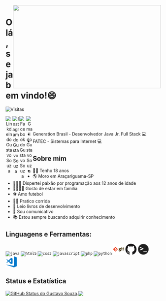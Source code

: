 <img align="right" width="480" height="270" src="https://media.giphy.com/media/MGdfeiKtEiEPS/giphy.gif">

# Olá, seja bem vindo!😄
<p><img src="https://visitor-badge.glitch.me/badge?page_id=gssouza10.gssouza10" alt="Visitas"></p>

<p align="center">
  <a href="https://www.linkedin.com/in/gustavo-souza-01b7694b/">
    <img align="left" alt="LinkdeIn do Gustavo Souza" width="22px" src="https://cdn.jsdelivr.net/npm/simple-icons@v3/icons/linkedin.svg" />
  </a>
  <a href="https://www.instagram.com/gs_souza10/">
    <img align="left" alt="Instagram do Gustavo Souza" width="22px" src="https://cdn.jsdelivr.net/npm/simple-icons@v3/icons/instagram.svg" />
  </a>
  <a href="https://www.facebook.com/guhsouza10/">
    <img align="left" alt="Facebook do Gustavo Souza" width="22px" src="https://cdn.jsdelivr.net/npm/simple-icons@v3/icons/facebook.svg" />
  </a>
  <a href="mailto:gsgsouza8@gmail.com">
    <img align="left" alt="Gmail do Gustavo Souza" width="22px" src="https://cdn.jsdelivr.net/npm/simple-icons@v3/icons/gmail.svg" />
  </a>
</p>

<br />
<br />

- Generation Brasil - Desenvolvedor Java Jr. Full Stack 💻
- FATEC - Sistemas para Internet 💻

## Sobre mim
- 👨🏻 Tenho 18 anos
- 🌎 Moro em Araçariguama-SP
- 👨🏻‍💻 Dispertei paixão por programação aos 12 anos de idade
- 👨‍👩‍👦‍👦 Gosto de estar em família
- ⚽️ Amo futebol
- 🏃🏻 Pratico corrida
- 📖 Leio livros de desenvolvimento
- 💬 Sou comunicativo
- 📚 Estou sempre buscando adquirir conhecimento

## Linguagens e Ferramentas:

<code><img src="https://devicon.dev/devicon.git/icons/java/java-original.svg" alt="java" width="36" height="36"/></code>
<code><img src="https://devicons.github.io/devicon/devicon.git/icons/html5/html5-original.svg" alt="html5" width="36" height="36"/></code>
<code><img src="https://devicons.github.io/devicon/devicon.git/icons/css3/css3-original.svg" alt="css3" width="36" height="36"/></code>
<code><img src="https://devicons.github.io/devicon/devicon.git/icons/javascript/javascript-original.svg" alt="javascript" width="36" height="36"/></code>
<code><img src="https://devicon.dev/devicon.git/icons/php/php-original.svg" alt="php" width="36" height="36"/></code>
<code><img src="https://devicon.dev/devicon.git/icons/python/python-original.svg" alt="python" width="36" height="36"/></code>
<code><img height="36" src="https://raw.githubusercontent.com/github/explore/80688e429a7d4ef2fca1e82350fe8e3517d3494d/topics/git/git.png"></code>
<code><img height="36" src="https://raw.githubusercontent.com/github/explore/78df643247d429f6cc873026c0622819ad797942/topics/github/github.png"></code>
<code><img height="36" src="https://raw.githubusercontent.com/github/explore/80688e429a7d4ef2fca1e82350fe8e3517d3494d/topics/terminal/terminal.png"></code>
<code><img height="36" src="https://raw.githubusercontent.com/github/explore/80688e429a7d4ef2fca1e82350fe8e3517d3494d/topics/visual-studio-code/visual-studio-code.png"></code>

## Status e Estatística

<a href="https://github.com/anuraghazra/github-readme-stats">
  <img align="center" src="https://github-readme-stats.anuraghazra1.vercel.app/api?username=gssouza10&hide=issues&theme=dark&show_icons=true&hide_border=false&count_private=true&include_all_commits=true&line_height=24.5" alt="GitHub Status do Gustavo Souza" />
</a>
<a href="https://github.com/anuraghazra/github-readme-stats">
  <img align="center" src="https://github-readme-stats.anuraghazra1.vercel.app/api/top-langs/?username=gssouza10&layout=compact&theme=dark" />
</a>

<br>
<br>

